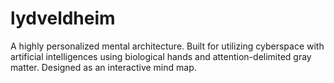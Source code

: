 # lydveldheim
A highly personalized mental architecture. Built for utilizing cyberspace with artificial intelligences using biological hands and attention-delimited gray matter. Designed as an interactive mind map.
